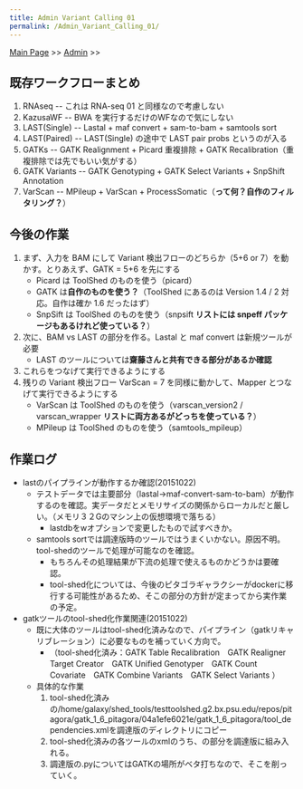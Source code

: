 ```yaml
---
title: Admin Variant Calling 01
permalink: /Admin_Variant_Calling_01/
---
```


[Main Page](/Main_Page "wikilink") &gt;&gt; [Admin](/Admin "wikilink") &gt;&gt;

既存ワークフローまとめ
----------------------

1.  RNAseq -- これは RNA-seq 01 と同様なので考慮しない
2.  KazusaWF -- BWA を実行するだけのWFなので気にしない
3.  LAST(Single) -- Lastal + maf convert + sam-to-bam + samtools sort
4.  LAST(Paired) -- LAST(Single) の途中で LAST pair probs というのが入る
5.  GATKs -- GATK Realignment + Picard 重複排除 + GATK Recalibration（重複排除では先でもいい気がする）
6.  GATK Variants -- GATK Genotyping + GATK Select Variants + SnpShift Annotation
7.  VarScan -- MPileup + VarScan + ProcessSomatic（**って何？自作のフィルタリング？**）

今後の作業
----------

1.  まず、入力を BAM にして Variant 検出フローのどちらか（5+6 or 7）を動かす。とりあえず、GATK = 5+6 を先にする
    -   Picard は ToolShed のものを使う（picard）
    -   GATK は**自作のものを使う？**（ToolShed にあるのは Version 1.4 / 2 対応。自作は確か 1.6 だったはず）
    -   SnpSift は ToolShed のものを使う（snpsift **リストには snpeff パッケージもあるけれど使っている？**）
2.  次に、BAM vs LAST の部分を作る。Lastal と maf convert は新規ツールが必要
    -   LAST のツールについては**齋藤さんと共有できる部分があるか確認**
3.  これらをつなげて実行できるようにする
4.  残りの Variant 検出フロー VarScan = 7 を同様に動かして、Mapper とつなげて実行できるようにする
    -   VarScan は ToolShed のものを使う（varscan_version2 / varscan_wrapper **リストに両方あるがどっちを使っている？**）
    -   MPileup は ToolShed のものを使う（samtools_mpileup）

作業ログ
--------

-   lastのパイプラインが動作するか確認(20151022)
    -   テストデータでは主要部分（lastal→maf-convert-sam-to-bam）が動作するのを確認。実データだとメモリサイズの関係からローカルだと厳しい。（メモリ３２Gのマシン上の仮想環境で落ちる）
        -   lastdbをwオプションで変更したもので試すべきか。
    -   samtools sortでは調達版時のツールではうまくいかない。原因不明。tool-shedのツールで処理が可能なのを確認。
        -   もちろんその処理結果が下流の処理で使えるものかどうかは要確認。
        -   tool-shed化については、今後のピタゴラギャラクシーがdockerに移行する可能性があるため、そこの部分の方針が定まってから実作業の予定。
-   gatkツールのtool-shed化作業関連(20151022)
    -   既に大体のツールはtool-shed化済みなので、パイプライン（gatkリキャリブレーション）に必要なものを補っていく方向で。
        -   （tool-shed化済み：GATK Table Recalibration　GATK Realigner Target Creator　GATK Unified Genotyper　GATK Count Covariate　GATK Combine Variants　GATK Select Variants ）
    -   具体的な作業
        1.  tool-shed化済みの/home/galaxy/shed_tools/testtoolshed.g2.bx.psu.edu/repos/pitagora/gatk_1_6_pitagora/04a1efe6021e/gatk_1_6_pitagora/tool_dependencies.xmlを調達版のディレクトリにコピー
        2.  tool-shed化済みの各ツールのxmlのうち、<requirements></requirements>の部分を調達版に組み入れる。
        3.  調達版の.pyについてはGATKの場所がベタ打ちなので、そこを削っていく。
